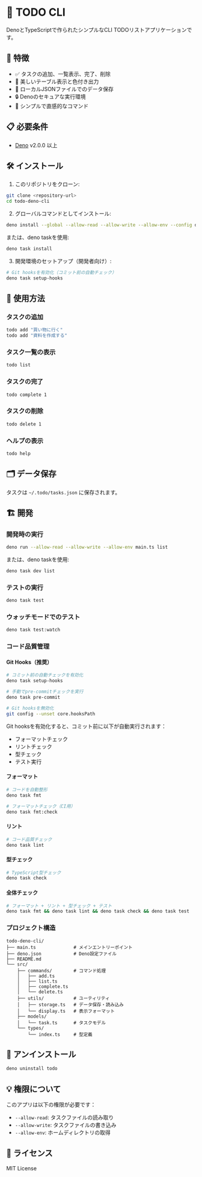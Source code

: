 # 📝 TODO CLI

DenoとTypeScriptで作られたシンプルなCLI TODOリストアプリケーションです。

## 🚀 特徴

- ✅ タスクの追加、一覧表示、完了、削除
- 🎨 美しいテーブル表示と色付き出力
- 💾 ローカルJSONファイルでのデータ保存
- 🔒 Denoのセキュアな実行環境
- 📱 シンプルで直感的なコマンド

## 📋 必要条件

- [Deno](https://deno.land/) v2.0.0 以上

## 🛠️ インストール

1. このリポジトリをクローン:
```bash
git clone <repository-url>
cd todo-deno-cli
```

2. グローバルコマンドとしてインストール:
```bash
deno install --global --allow-read --allow-write --allow-env --config deno.json -n todo main.ts
```

または、deno taskを使用:
```bash
deno task install
```

3. 開発環境のセットアップ（開発者向け）:
```bash
# Git hooksを有効化（コミット前の自動チェック）
deno task setup-hooks
```

## 📖 使用方法

### タスクの追加
```bash
todo add "買い物に行く"
todo add "資料を作成する"
```

### タスク一覧の表示
```bash
todo list
```

### タスクの完了
```bash
todo complete 1
```

### タスクの削除
```bash
todo delete 1
```

### ヘルプの表示
```bash
todo help
```

## 🗂️ データ保存

タスクは `~/.todo/tasks.json` に保存されます。

## 🏗️ 開発

### 開発時の実行
```bash
deno run --allow-read --allow-write --allow-env main.ts list
```

または、deno taskを使用:
```bash
deno task dev list
```

### テストの実行
```bash
deno task test
```

### ウォッチモードでのテスト
```bash
deno task test:watch
```

### コード品質管理

#### Git Hooks（推奨）
```bash
# コミット前の自動チェックを有効化
deno task setup-hooks

# 手動でpre-commitチェックを実行
deno task pre-commit

# Git hooksを無効化
git config --unset core.hooksPath
```

Git hooksを有効化すると、コミット前に以下が自動実行されます：
- フォーマットチェック
- リントチェック
- 型チェック
- テスト実行

#### フォーマット
```bash
# コードを自動整形
deno task fmt

# フォーマットチェック（CI用）
deno task fmt:check
```

#### リント
```bash
# コード品質チェック
deno task lint
```

#### 型チェック
```bash
# TypeScript型チェック
deno task check
```

#### 全体チェック
```bash
# フォーマット + リント + 型チェック + テスト
deno task fmt && deno task lint && deno task check && deno task test
```

### プロジェクト構造
```
todo-deno-cli/
├── main.ts              # メインエントリーポイント
├── deno.json            # Deno設定ファイル
├── README.md
└── src/
    ├── commands/        # コマンド処理
    │   ├── add.ts
    │   ├── list.ts
    │   ├── complete.ts
    │   └── delete.ts
    ├── utils/           # ユーティリティ
    │   ├── storage.ts   # データ保存・読み込み
    │   └── display.ts   # 表示フォーマット
    ├── models/
    │   └── task.ts      # タスクモデル
    └── types/
        └── index.ts     # 型定義
```

## 🔧 アンインストール

```bash
deno uninstall todo
```

## 💡 権限について

このアプリは以下の権限が必要です：
- `--allow-read`: タスクファイルの読み取り
- `--allow-write`: タスクファイルの書き込み  
- `--allow-env`: ホームディレクトリの取得

## 📄 ライセンス

MIT License 
